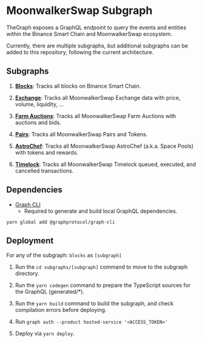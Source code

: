 # MoonwalkerSwap Subgraph

TheGraph exposes a GraphQL endpoint to query the events and entities within the Binance Smart Chain and MoonwalkerSwap ecosystem.

Currently, there are multiple subgraphs, but additional subgraphs can be added to this repository, following the current architecture.

## Subgraphs

1. **[Blocks](https://thegraph.com/legacy-explorer/subgraph/moonwalkerswap/blocks)**: Tracks all blocks on Binance Smart Chain.

2. **[Exchange](https://pancakeswap.medium.com/pancakeswap-info-relaunch-in-partnership-with-150-000-bounty-winner-streamingfast-f7892559d388)**: Tracks all MoonwalkerSwap Exchange data with price, volume, liquidity, ...

3. **[Farm Auctions](https://thegraph.com/legacy-explorer/subgraph/pancakeswap/farm-auctions)**: Tracks all MoonwalkerSwap Farm Auctions with auctions and bids.

4. **[Pairs](https://thegraph.com/legacy-explorer/subgraph/pancakeswap/pairs)**: Tracks all MoonwalkerSwap Pairs and Tokens.

5. **[AstroChef](https://thegraph.com/legacy-explorer/subgraph/pancakeswap/smartchef)**: Tracks all MoonwalkerSwap AstroChef (a.k.a. Space Pools) with tokens and rewards.

12. **[Timelock](https://thegraph.com/legacy-explorer/subgraph/pancakeswap/timelock)**: Tracks all MoonwalkerSwap Timelock queued, executed, and cancelled transactions.

## Dependencies

- [Graph CLI](https://github.com/graphprotocol/graph-cli)
    - Required to generate and build local GraphQL dependencies.

```shell
yarn global add @graphprotocol/graph-cli
```

## Deployment

For any of the subgraph: `blocks` as `[subgraph]`

1. Run the `cd subgraphs/[subgraph]` command to move to the subgraph directory.

2. Run the `yarn codegen` command to prepare the TypeScript sources for the GraphQL (generated/*).

3. Run the `yarn build` command to build the subgraph, and check compilation errors before deploying.

4. Run `graph auth --product hosted-service '<ACCESS_TOKEN>'`

5. Deploy via `yarn deploy`.

